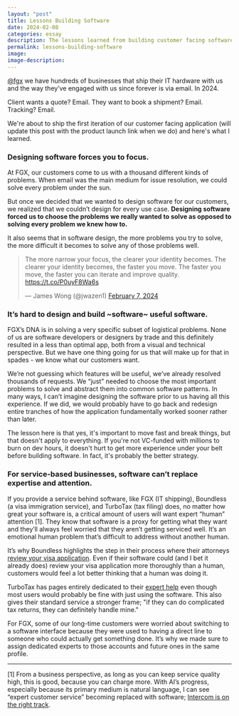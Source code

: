 ```yaml
---
layout: "post"
title: Lessons Building Software
date: 2024-02-08
categories: essay
description: The lessons learned from building customer facing software for FGX's customers.
permalink: lessons-building-software
image:
image-description:
---
```

[@fgx](https://www.fgx.com) we have hundreds of businesses that ship their IT hardware with us and the way they’ve engaged with us since forever is via email. In 2024.

Client wants a quote? Email. They want to book a shipment? Email. Tracking? Email.

We're about to ship the first iteration of our customer facing application (will update this post with the product launch link when we do) and here's what I learned.

### Designing software forces you to focus.

At FGX, our customers come to us with a thousand different kinds of problems. When email was the main medium for issue resolution, we could solve every problem under the sun.

But once we decided that we wanted to design software for our customers, we realized that we couldn’t design for every use case. **Designing software forced us to choose the problems we really wanted to solve as opposed to solving every problem we knew how to.**

It also seems that in software design, the more problems you try to solve, the more difficult it becomes to solve any of those problems well.

<blockquote class="twitter-tweet"><p lang="en" dir="ltr">The more narrow your focus, the clearer your identity becomes. The clearer your identity becomes, the faster you move. The faster you move, the faster you can iterate and improve quality. <a href="https://t.co/P0uyF8Wa6s">https://t.co/P0uyF8Wa6s</a></p>&mdash; James Wong (@jwazen1) <a href="https://twitter.com/jwazen1/status/1755220281910612270?ref_src=twsrc%5Etfw">February 7, 2024</a></blockquote> <script async src="https://platform.twitter.com/widgets.js" charset="utf-8"></script>

### It’s hard to design and build ~software~ useful software.
FGX’s DNA is in solving a very specific subset of logistical problems. None of us are software developers or designers by trade and this definitely resulted in a less than optimal app, both from a visual and technical perspective. But we have one thing going for us that will make up for that in spades - we know what our customers want.

We’re not guessing which features will be useful, we’ve already resolved thousands of requests. We “just” needed to choose the most important problems to solve and abstract them into common software patterns. In many ways, I can’t imagine designing the software prior to us having all this experience. If we did, we would probably have to go back and redesign entire tranches of how the application fundamentally worked sooner rather than later. 

The lesson here is that yes, it's important to move fast and break things, but that doesn't apply to everything. If you're not VC-funded with millions to burn on dev hours, it doesn't hurt to get more experience under your belt before building software. In fact, it's probably the better strategy.

### For service-based businesses, software can’t replace expertise and attention.

If you provide a service behind software, like FGX (IT shipping), Boundless (a visa immigration service), and TurboTax (tax filing) does, no matter how great your software is, a critical amount of users will want expert “human” attention [1]. They know that software is a proxy for getting what they want and they’ll always feel worried that they aren’t getting serviced well. It’s an emotional human problem that’s difficult to address without another human.

It’s why Boundless highlights the step in their process where their attorneys [review your visa application](https://www.boundless.com/services/k-1-fiance-visa-boundless/). Even if their software could (and I bet it already does) review your visa application more thoroughly than a human, customers would feel a lot better thinking that a human was doing it.

TurboTax has pages entirely dedicated to their [expert help](https://turbotax.intuit.com/personal-taxes/online/live/how-it-works.htm) even though most users would probably be fine with just using the software. This also gives their standard service a stronger frame; "if they can do complicated tax returns, they can definitely handle mine."

For FGX, some of our long-time customers were worried about switching to a software interface because they were used to having a direct line to someone who could actually get something done. It’s why we made sure to assign dedicated experts to those accounts and future ones in the same profile.

---
[1] From a business perspective, as long as you can keep service quality high, this is good, because you can charge more. With AI’s progress, especially because its primary medium is natural language, I can see “expert customer service” becoming replaced with software; [Intercom is on the right track](https://www.intercom.com/believe).